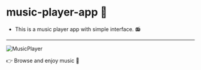 # music-player-app 🎵
 * This is a music player app with simple interface. 📻

-------------------------------------------------------
![MusicPlayer](https://github.com/eyupakbaba/music-player-app/assets/105799589/d2253591-5803-4c95-8aa2-618fea7e5c4c)

👉 Browse and enjoy music 🎼
